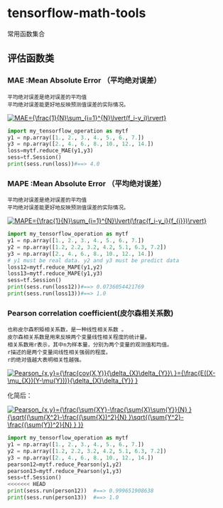 # tensorflow-math-tools
常用函数集合
## 评估函数类

### MAE :Mean Absolute Error （平均绝对误差）
    平均绝对误差是绝对误差的平均值
    平均绝对误差能更好地反映预测值误差的实际情况。
    
<a href="https://www.codecogs.com/eqnedit.php?latex=MAE={\frac{1}{N}\sum_{i=1}^{N}\lvert(f_i-y_i)\rvert}" target="_blank"><img src="https://latex.codecogs.com/gif.latex?MAE={\frac{1}{N}\sum_{i=1}^{N}\lvert(f_i-y_i)\rvert}" title="MAE={\frac{1}{N}\sum_{i=1}^{N}\lvert(f_i-y_i)\rvert}" /></a>



```python
import my_tensorflow_operation as mytf
y1 = np.array([1., 2., 3., 4., 5., 6., 7.])
y3 = np.array([2., 4., 6., 8., 10., 12., 14.])
loss=mytf.reduce_MAE(y1,y3)
sess=tf.Session()
print(sess.run(loss))#==> 4.0
```
### MAPE :Mean Absolute Error （平均绝对误差）
    平均绝对误差是绝对误差的平均值
    平均绝对误差能更好地反映预测值误差的实际情况。

<a href="https://www.codecogs.com/eqnedit.php?latex=MAPE={\frac{1}{N}\sum_{i=1}^{N}\lvert(\frac{f_i-y_i}{f_{i}})\rvert}" target="_blank"><img src="https://latex.codecogs.com/gif.latex?MAPE={\frac{1}{N}\sum_{i=1}^{N}\lvert(\frac{f_i-y_i}{f_{i}})\rvert}" title="MAPE={\frac{1}{N}\sum_{i=1}^{N}\lvert(\frac{f_i-y_i}{f_{i}})\rvert}" /></a>


```python
import my_tensorflow_operation as mytf
y1 = np.array([1., 2., 3., 4., 5., 6., 7.])
y2 = np.array([1.2, 2.2, 3.2, 4.2, 5.1, 6.3, 7.2])
y3 = np.array([2., 4., 6., 8., 10., 12., 14.])
# y1 must be real data. y2 and y3 must be predict data
loss12=mytf.reduce_MAPE(y1,y2)
loss13=mytf.reduce_MAPE(y1,y3)
sess=tf.Session()
print(sess.run(loss12))#==> 0.0736054421769
print(sess.run(loss13))#==> 1.0
```
### Pearson correlation coefficient(皮尔森相关系数)
    也称皮尔森积矩相关系数，是一种线性相关系数 。
    皮尔森相关系数是用来反映两个变量线性相关程度的统计量。
    相关系数用r表示，其中n为样本量，分别为两个变量的观测值和均值。
    r描述的是两个变量间线性相关强弱的程度。
    r的绝对值越大表明相关性越强。

<a href="https://www.codecogs.com/eqnedit.php?latex=Pearson_{x,y}={\frac{cov(X,Y)}{\delta_{X}\delta_{Y}}\&space;}={\frac{E((X-\mu_{X})(Y-\mu{Y}))}{\delta_{X}\delta_{Y}}&space;}" target="_blank"><img src="https://latex.codecogs.com/gif.latex?Pearson_{x,y}={\frac{cov(X,Y)}{\delta_{X}\delta_{Y}}\&space;}={\frac{E((X-\mu_{X})(Y-\mu{Y}))}{\delta_{X}\delta_{Y}}&space;}" title="Pearson_{x,y}={\frac{cov(X,Y)}{\delta_{X}\delta_{Y}}\ }={\frac{E((X-\mu_{X})(Y-\mu{Y}))}{\delta_{X}\delta_{Y}} }" /></a>

化简后：

<a href="https://www.codecogs.com/eqnedit.php?latex=Pearson_{x,y}={\frac{\sum{XY}-\frac{\sum{X}\sum{Y}}{N}&space;}{\sqrt{(\sum{X^2}-\frac{(\sum{X})^2}{N}&space;}\sqrt{(\sum{Y^2}-\frac{(\sum{Y})^2}{N}&space;}&space;}}" target="_blank"><img src="https://latex.codecogs.com/gif.latex?Pearson_{x,y}={\frac{\sum{XY}-\frac{\sum{X}\sum{Y}}{N}&space;}{\sqrt{(\sum{X^2}-\frac{(\sum{X})^2}{N}&space;}\sqrt{(\sum{Y^2}-\frac{(\sum{Y})^2}{N}&space;}&space;}}" title="Pearson_{x,y}={\frac{\sum{XY}-\frac{\sum{X}\sum{Y}}{N} }{\sqrt{(\sum{X^2}-\frac{(\sum{X})^2}{N} }\sqrt{(\sum{Y^2}-\frac{(\sum{Y})^2}{N} } }}" /></a>


```python
import my_tensorflow_operation as mytf
y1 = np.array([1., 2., 3., 4., 5., 6., 7.])
y2 = np.array([1.2, 2.2, 3.2, 4.2, 5.1, 6.3, 7.2])
y3 = np.array([2., 4., 6., 8., 10., 12., 14.])
pearson12=mytf.reduce_Pearson(y1,y2)
pearson13=mytf.reduce_Pearson(y1,y3)
sess=tf.Session()
<<<<<<< HEAD
print(sess.run(person12))  #==> 0.999651908638
print(sess.run(person13))  #==> 1.0
```